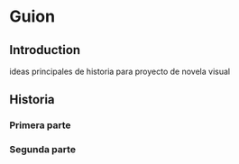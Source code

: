 # Guion

## Introduction
ideas principales de historia para proyecto de novela visual

## Historia

### Primera parte

### Segunda parte



